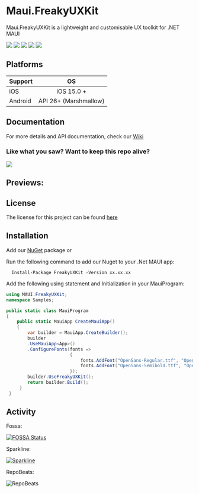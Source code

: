 # Maui.FreakyUXKit

Maui.FreakyUXKit is a lightweight and customisable UX toolkit for .NET MAUI 

<div>
   <a href="https://www.nuget.org/packages/FreakyUXKit"><img src="https://img.shields.io/nuget/v/FreakyUXKit?color=blue&logo=nuget"></a>
   <a href="https://www.nuget.org/packages/FreakyUXKit"><img src="https://img.shields.io/nuget/dt/FreakyUXKit.svg"></a>
   <a href="./LICENSE"><img src="https://img.shields.io/github/license/freakyali/maui.freakyuxkit"></a>
   <a href="https://www.codefactor.io/repository/github/freakyali/maui.freakyuxkit"><img src="https://www.codefactor.io/repository/github/freakyali/maui.freakyuxkit/badge"></a>
   <a href="https://app.fossa.com/projects/git%2Bgithub.com%2FFreakyAli%2FMaui.FreakyUXKit?ref=badge_shield" alt="FOSSA Status"><img src="https://app.fossa.com/api/projects/git%2Bgithub.com%2FFreakyAli%2FMaui.FreakyUXKit.svg?type=shield"/></a>
   </div>

## Platforms

| Support |          OS           |
| ------- | :-------------------: |
| iOS     |      iOS 15.0 +       |
| Android | API 26+ (Marshmallow) |

## Documentation

For more details and API documentation, check our [Wiki](https://github.com/FreakyAli/Maui.FreakyUXKit/wiki)

### Like what you saw? Want to keep this repo alive?

[![](https://miro.medium.com/max/600/0*wrBJU05A3BULKcWA.gif)](https://www.buymeacoffee.com/FreakyAli)

## Previews:

## License

The license for this project can be found [here](https://github.com/FreakyAli/Maui.FreakyUXKit/blob/master/LICENSE)

## Installation

Add our [NuGet](https://www.nuget.org/packages/FreakyUXKit) package or

Run the following command to add our Nuget to your .Net MAUI app:

      Install-Package FreakyUXKit -Version xx.xx.xx

Add the following using statement and Initialization in your MauiProgram:

```c#
using MAUI.FreakyUXKit;
namespace Samples;

public static class MauiProgram
{
    public static MauiApp CreateMauiApp()
    {
        var builder = MauiApp.CreateBuilder();
        builder
        .UseMauiApp<App>()
        .ConfigureFonts(fonts =>
                        {
                            fonts.AddFont("OpenSans-Regular.ttf", "OpenSansRegular");
                            fonts.AddFont("OpenSans-Semibold.ttf", "OpenSansSemibold");
                        });
        builder.UseFreakyUXKit();
        return builder.Build();
     }
 }

```

## Activity

Fossa:

[![FOSSA Status](https://app.fossa.com/api/projects/git%2Bgithub.com%2FFreakyAli%2FMaui.FreakyUXKit.svg?type=large)](https://app.fossa.com/projects/git%2Bgithub.com%2FFreakyAli%2FMaui.FreakyUXKit?ref=badge_large)

Sparkline:

[![Sparkline](https://stars.medv.io/FreakyAli/Maui.FreakyUXKit.svg)](https://stars.medv.io/FreakyAli/Maui.FreakyUXKit)

RepoBeats:

![RepoBeats](https://repobeats.axiom.co/api/embed/62b773582fc822efda7de377fb73c527444ff44d.svg "Repobeats analytics image")
